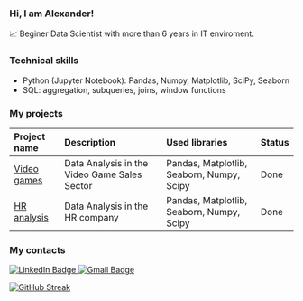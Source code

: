 ### Hi, I am Alexander!
:chart_with_upwards_trend: Beginer Data Scientist with more than 6 years in IT enviroment.


### Technical skills
- Python (Jupyter Notebook): Pandas, Numpy, Matplotlib, SciPy, Seaborn 
- SQL: aggregation, subqueries, joins, window functions 


### My projects

| Project name | Description | Used libraries | Status |
| :---------------------- | :---------------------- | :---------------------- |:---------------------- |
| [Video games](https://github.com/demokritfromabyss/DS/blob/main/1.%20Video%20games/Video_games.ipynb) |  Data Analysis in the Video Game Sales Sector| Pandas, Matplotlib, Seaborn, Numpy, Scipy |Done |
| [HR analysis](https://github.com/demokritfromabyss/DS/blob/main/2.%20HR%20analysis/HR%20analysis.ipynb) |  Data Analysis in the HR company| Pandas, Matplotlib, Seaborn, Numpy, Scipy |Done |


### My contacts 
<div id="badges">
  <a href="https://www.linkedin.com/in/alexander-popov-codeaap/">
    <img src="https://img.shields.io/badge/LinkedIn-lightskyblue?style=for-the-badge&logo=linkedin" alt="LinkedIn Badge"/>
  </a>
  <a href="mailto:alexcodeaap@gmail.com">
    <img src="https://img.shields.io/badge/Gmail-lightskyblue?style=for-the-badge&logo=gmail&logoColor=white" alt="Gmail Badge"/>
  </a>
</div>

[![GitHub Streak](https://streak-stats.demolab.com?user=AlbinaGimadieva&theme=transparent&hide_border=true&mode=weekly&fire=FF2222&dates=2C68F6&currStreakLabel=2C68F6&currStreakNum=2C68F6)](https://git.io/streak-stats)

<img src="https://komarev.com/ghpvc/?username=AlbinaGimadieva&style=flat-square&color=blue" alt=""/>
